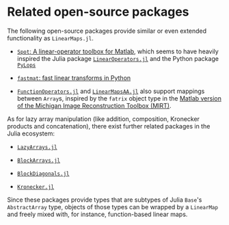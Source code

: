 # Related open-source packages

The following open-source packages provide similar or even extended functionality as
`LinearMaps.jl`.

*   [`Spot`: A linear-operator toolbox for Matlab](https://github.com/mpf/spot),
    which seems to have heavily inspired the Julia package
    [`LinearOperators.jl`](https://github.com/JuliaSmoothOptimizers/LinearOperators.jl)
    and the Python package [`PyLops`](https://github.com/equinor/pylops)

*   [`fastmat`: fast linear transforms in Python](https://pypi.org/project/fastmat/)

*   [`FunctionOperators.jl`](https://github.com/hakkelt/FunctionOperators.jl)
    and [`LinearMapsAA.jl`](https://github.com/JeffFessler/LinearMapsAA.jl)
    also support mappings between `Array`s, inspired by the `fatrix` object type in the
    [Matlab version of the Michigan Image Reconstruction Toolbox (MIRT)](https://github.com/JeffFessler/mirt).

As for lazy array manipulation (like addition, composition, Kronecker products and concatenation),
there exist further related packages in the Julia ecosystem:

*   [`LazyArrays.jl`](https://github.com/JuliaArrays/LazyArrays.jl)

*   [`BlockArrays.jl`](https://github.com/JuliaArrays/BlockArrays.jl)

*   [`BlockDiagonals.jl`](https://github.com/invenia/BlockDiagonals.jl)

*   [`Kronecker.jl`](https://github.com/MichielStock/Kronecker.jl)

Since these packages provide types that are subtypes of Julia `Base`'s `AbstractArray` type,
objects of those types can be wrapped by a `LinearMap` and freely mixed with, for instance,
function-based linear maps.